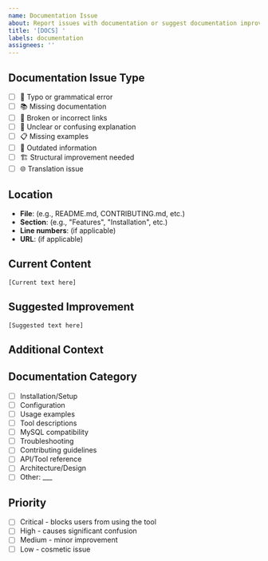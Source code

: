 ```yaml
---
name: Documentation Issue
about: Report issues with documentation or suggest documentation improvements
title: '[DOCS] '
labels: documentation
assignees: ''
---
```


## Documentation Issue Type
<!-- Mark the relevant option with an "x" -->
- [ ] 📝 Typo or grammatical error
- [ ] 📚 Missing documentation
- [ ] 🔗 Broken or incorrect links
- [ ] 🧩 Unclear or confusing explanation
- [ ] 📋 Missing examples
- [ ] 🔄 Outdated information
- [ ] 🏗️ Structural improvement needed
- [ ] 🌐 Translation issue

## Location
<!-- Where is the documentation issue located? -->
- **File**: (e.g., README.md, CONTRIBUTING.md, etc.)
- **Section**: (e.g., "Features", "Installation", etc.)
- **Line numbers**: (if applicable)
- **URL**: (if applicable)

## Current Content
<!-- Quote the current text that needs to be changed -->
```
[Current text here]
```

## Suggested Improvement
<!-- Provide your suggestion for improvement -->
```
[Suggested text here]
```

## Additional Context
<!-- Explain why this change would be helpful -->

## Documentation Category
<!-- What type of documentation is this about? -->
- [ ] Installation/Setup
- [ ] Configuration
- [ ] Usage examples
- [ ] Tool descriptions
- [ ] MySQL compatibility
- [ ] Troubleshooting
- [ ] Contributing guidelines
- [ ] API/Tool reference
- [ ] Architecture/Design
- [ ] Other: ___

## Priority
- [ ] Critical - blocks users from using the tool
- [ ] High - causes significant confusion
- [ ] Medium - minor improvement
- [ ] Low - cosmetic issue

